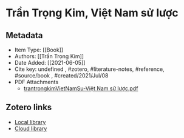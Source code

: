# Trần Trọng Kim, Việt Nam sử lược

## Metadata

* Item Type: [[Book]]
* Authors: [[Trần Trọng Kim]]
* Date Added: [[2021-06-05]]
* Cite key: undefined
, #zotero, #literature-notes, #reference, #source/book , #created/2021/Jul/08
* PDF Attachments
	- [trantrongkimVietNamSu-Việt Nam sử lược.pdf](zotero://open-pdf/library/items/ZAGGHZ67)


##  Zotero links
* [Local library](zotero://select/items/1_YRK6EIEX)
* [Cloud library](http://zotero.org/users/2023153/items/YRK6EIEX)
